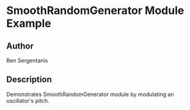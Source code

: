 # SmoothRandomGenerator Module Example

## Author

Ben Sergentanis

## Description

Demonstrates SmoothRandomGenerator module by modulating an oscillator's pitch.